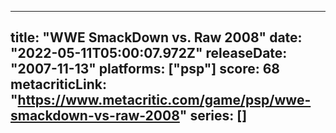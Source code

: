 
---
title: "WWE SmackDown vs. Raw 2008"
date: "2022-05-11T05:00:07.972Z"
releaseDate: "2007-11-13"
platforms: ["psp"]
score: 68
metacriticLink: "https://www.metacritic.com/game/psp/wwe-smackdown-vs-raw-2008"
series: []
---
